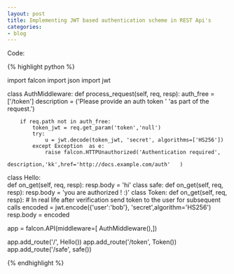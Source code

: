 ```yaml
---
layout: post
title: Implementing JWT based authentication scheme in REST Api's
categories:
- blog
---
```



Code:

{% highlight python %}

import falcon
import json
import jwt


class AuthMiddleware:
	def process_request(self, req, resp):
		auth_free = ['/token']
		description = ('Please provide an auth token '
                           'as part of the request.')

		if req.path not in auth_free:
			token_jwt = req.get_param('token','null')
			try:
				u = jwt.decode(token_jwt, 'secret', algorithms=['HS256'])
			except Exception  as e:
				raise falcon.HTTPUnauthorized('Authentication required',
                                       description,'kk',href='http://docs.example.com/auth'   )

class Hello:	
	def on_get(self, req, resp):
		resp.body = 'hi'
class safe:
	def on_get(self, req, resp):
		resp.body = 'you are authorized ! :)'
class Token:
	def on_get(self, req, resp):
		# In real life after verification send token to the user for subsequent calls
		encoded = jwt.encode({'user':'bob'}, 'secret',algorithm='HS256') 
		resp.body = encoded	


app = falcon.API(middleware=[
    AuthMiddleware(),])


app.add_route('/', Hello())
app.add_route('/token', Token())
app.add_route('/safe', safe())

{% endhighlight %}


